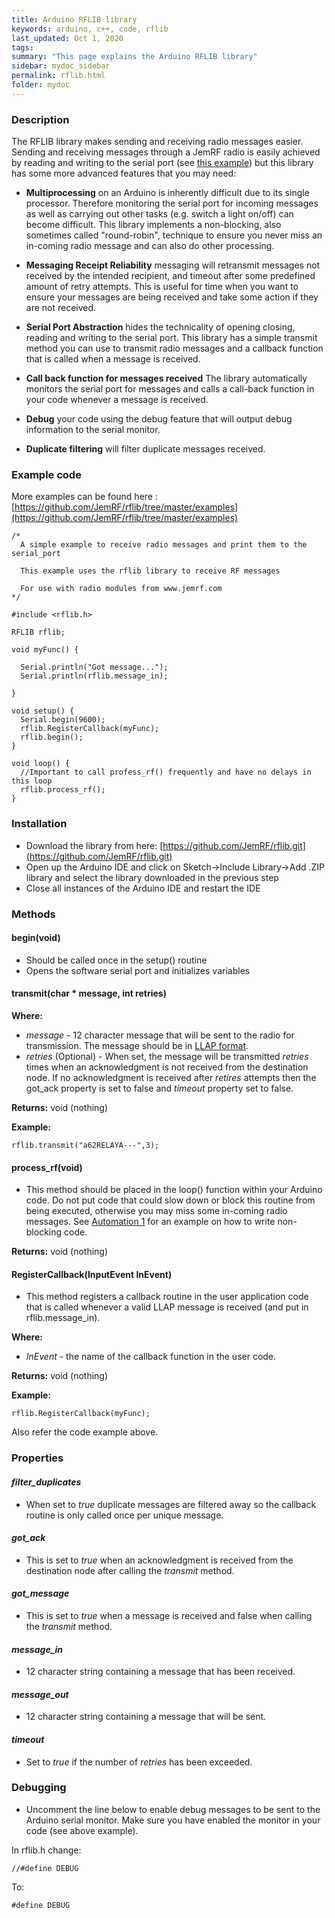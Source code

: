 ```yaml
---
title: Arduino RFLIB library
keywords: arduino, c++, code, rflib
last_updated: Oct 1, 2020
tags:  
summary: "This page explains the Arduino RFLIB library"
sidebar: mydoc_sidebar
permalink: rflib.html
folder: mydoc
---
```


### Description
The RFLIB library makes sending and receiving radio messages easier. Sending and receiving messages through a JemRF radio is easily achieved by reading and writing to the serial port (see [this example](https://github.com/JemRF/rflib/blob/master/examples/simple_tx/simple_tx.ino)) but this library has some more advanced features that you may need:

 - **Multiprocessing** on an Arduino is inherently difficult due to its single processor. Therefore monitoring the serial port for incoming messages as well as carrying out other tasks (e.g. switch a light on/off) can become difficult. This library implements a non-blocking, also sometimes called "round-robin", technique to ensure you never miss an in-coming radio message and can also do other processing.
 
 - **Messaging Receipt Reliability** messaging will retransmit messages not received by the intended recipient, and timeout after some predefined amount of retry attempts. This is useful for time when you want to ensure your messages are being received and take some action if they are not received. 
 
 - **Serial Port Abstraction** hides the technicality of opening closing, reading and writing to the serial port. This library has a simple transmit method you can use to transmit radio messages and a callback function that is called when a message is received.
 
 - **Call back function for messages received** The library automatically monitors the serial port for messages and calls a call-back function in your code whenever a message is received. 
 
 - **Debug** your code using the debug feature that will output debug information to the serial monitor.
 
 - **Duplicate filtering** will filter duplicate messages received.

### Example code

More examples can be found here : [https://github.com/JemRF/rflib/tree/master/examples](https://github.com/JemRF/rflib/tree/master/examples)

```
/*
  A simple example to receive radio messages and print them to the serial_port

  This example uses the rflib library to receive RF messages

  For use with radio modules from www.jemrf.com
*/

#include <rflib.h>

RFLIB rflib;

void myFunc() {

  Serial.println("Got message...");
  Serial.println(rflib.message_in);

}

void setup() {
  Serial.begin(9600);
  rflib.RegisterCallback(myFunc);
  rflib.begin();
}

void loop() {
  //Important to call profess_rf() frequently and have no delays in this loop
  rflib.process_rf();
}
```
 
### Installation

 - Download the library from here: [https://github.com/JemRF/rflib.git](https://github.com/JemRF/rflib.git)
 - Open up the Arduino IDE and click on Sketch->Include Library->Add .ZIP library and select the library downloaded in the previous step
 - Close all instances of the Arduino IDE and restart the IDE
 
### Methods

#### begin(void)
 - Should be called once in the setup() routine
 - Opens the software serial port and initializes variables

#### transmit(char * message, int retries)

**Where:**
 - *message* - 12 character message that will be sent to the radio for transmission. The message should be in [LLAP format](rf_message_format.html).
 - *retries* (Optional) - When set, the message will be transmitted *retries* times when an acknowledgment is not received from the destination node. If no acknowledgment is received after *retires* attempts then the got_ack property is set to false and *timeout* property set to false.

**Returns:** void (nothing)
 
**Example:**
```
rflib.transmit("a62RELAYA---",3);
```
 
#### process_rf(void)
 
 - This method should be placed in the loop() function within your Arduino code. Do not put code that could slow down or block this routine from being executed, otherwise you may miss some in-coming radio messages. See [Automation 1](automation1.html) for an example on how to write non-blocking code. 

**Returns:** void (nothing)
 
#### RegisterCallback(InputEvent InEvent)

 - This method registers a callback routine in the user application code that is called whenever a valid LLAP message is received (and put in rflib.message_in).

**Where:**
 - *InEvent* - the name of the callback function in the user code.
 
**Returns:** void (nothing)
 
**Example:**
```
rflib.RegisterCallback(myFunc);
```

Also refer the code example above.
 
### Properties

#### *filter_duplicates*
 - When set to *true* duplicate messages are filtered away so the callback routine is only called once per unique message.

#### *got_ack*
 - This is set to *true* when an acknowledgment is received from the destination node after calling the *transmit* method.
 
#### *got_message*
 - This is set to *true* when a message is received and false when calling the *transmit* method. 
 
#### *message_in*
 - 12 character string containing a message that has been received.
 
#### *message_out*
 - 12 character string containing a message that will be sent.

#### *timeout*
 - Set to *true* if the number of *retries* has been exceeded.

### Debugging
 - Uncomment the line below to enable debug messages to be sent to the Arduino serial monitor. Make sure you have enabled the monitor in your code (see above example).
 
In rflib.h change:
```
//#define DEBUG
```

To:
```
#define DEBUG
 ```
